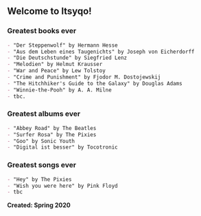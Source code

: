 ## Welcome to ltsyqo!

###  Greatest books ever
```markdown
- "Der Steppenwolf" by Hermann Hesse
- "Aus dem Leben eines Taugenichts" by Joseph von Eicherdorff
- "Die Deutschstunde" by Siegfried Lenz
- "Melodien" by Helmut Krausser
- "War and Peace" by Lew Tolstoy
- "Crime and Punishment" by Fjodor M. Dostojewskij
- "The Hitchhiker's Guide to the Galaxy" by Douglas Adams
- "Winnie-the-Pooh" by A. A. Milne 
- tbc.
```

### Greatest albums ever
```markdown
- "Abbey Road" by The Beatles
- "Surfer Rosa" by The Pixies
- "Goo" by Sonic Youth
- "Digital ist besser" by Tocotronic
```

### Greatest songs ever
```markdown
- "Hey" by The Pixies
- "Wish you were here" by Pink Floyd
- tbc
```

**Created: Spring 2020**


